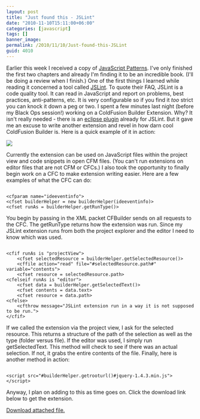 ```yaml
---
layout: post
title: "Just found this - JSLint"
date: "2010-11-10T15:11:00+06:00"
categories: [javascript]
tags: []
banner_image: 
permalink: /2010/11/10/Just-found-this-JSLint
guid: 4010
---
```


Earlier this week I received a copy of <a href="http://oreilly.com/catalog/9780596806767">JavaScript Patterns</a>. I've only finished the first two chapters and already I'm finding it to be an incredible book. (I'll be doing a review when I finish.) One of the first things I learned while reading it concerned a tool called <a href="http://www.jslint.com/">JSLint</a>. To quote their FAQ, JSLint is a code quality tool. It can read in JavaScript and report on problems, best practices, anti-patterns, etc. It is very configurable so if you find it <i>too</i> strict you can knock it down a peg or two. I spent a few minutes last night (before my Black Ops session!) working on a ColdFusion Builder Extension. Why? It isn't really needed - there is an <a href="http://www.rockstarapps.com/joomla-1.5.8/products/jslint-eclipse-plugin.html">eclipse plugin</a> already for JSLint. But it gave me an excuse to write another extension and revel in how darn cool ColdFusion Builder is. Here is a quick example of it in action:

<p>

<img src="https://static.raymondcamden.com/images/screen42.png" />

<p>

Currently the extension can be used on JavaScript files within the project view and code snippets in open CFM files. (You can't run extensions on editor files that are not CFM or CFCs.) I also took the opportunity to finally begin work on a CFC to make extension writing easier. Here are a few examples of what the CFC can do:

<p>

<code>
&lt;cfparam name="ideeventinfo"&gt; 
&lt;cfset builderHelper = new builderHelper(ideeventinfo)&gt;
&lt;cfset runAs = builderHelper.getRunType()&gt;
</code>

<p>

You begin by passing in the XML packet CFBuilder sends on all requests to the CFC. The getRunType returns how the extension was run. Since my JSLint extension runs from both the project explorer and the editor I need to know which was used.

<p>

<code>
&lt;cfif runAs is "projectView"&gt;
	&lt;cfset selectedResource = builderHelper.getSelectedResource()&gt;
	&lt;cffile action="read" file="#selectedResource.path#" variable="contents"&gt;
	&lt;cfset resource = selectedResource.path&gt;
&lt;cfelseif runAs is "editor"&gt;
	&lt;cfset data = builderHelper.getSelectedText()&gt;
	&lt;cfset contents = data.text&gt;
	&lt;cfset resource = data.path&gt;
&lt;cfelse&gt;
	&lt;cfthrow message="JSLint extension run in a way it is not supposed to be run."&gt;
&lt;/cfif&gt;
</code>

<p>

If we called the extension via the project view, I ask for the selected resource. This returns a structure of the path of the selection as well as the type (folder versus file). If the editor was used, I simply run getSelectedText. This method will check to see if there was an actual selection. If not, it grabs the entire contents of the file. Finally, here is another method in action:

<p>

<code>
&lt;script src="#builderHelper.getrooturl()#jquery-1.4.3.min.js"&gt;&lt;/script&gt;
</code>

Anyway, I plan on adding to this as time goes on. Click the download link below to get the extension.<p><a href='enclosures/C{% raw %}%3A%{% endraw %}5Chosts{% raw %}%5C2009%{% endraw %}2Ecoldfusionjedi{% raw %}%2Ecom%{% endraw %}5Cenclosures{% raw %}%2Fjslint%{% endraw %}2Ezip'>Download attached file.</a></p>